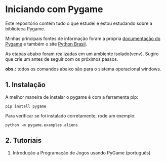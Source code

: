 # Iniciando com PygameEste repositório contém tudo o que estudei e estou estudando sobre a biblioteca Pygame.Minhas principais fontes de informação foram a própria [documentação do Pygame](https://www.pygame.org/news) e também o site [Python Brasil](https://python.org.br/games/).As etapas abaixo foram realizadas em um ambiente isolado(venv). Sugiro que crie um antes de seguir com os próximos passos.**obs.:** todos os comandos abaixo são para o sistema operacional windows.## 1. InstalaçãoA melhor maneira de instalar o pygame é com a ferramenta pip:`pip install pygame`Para verificar se foi instalado corretamente, rode um exemplo: `python -m pygame.examples.aliens`## 2. Tutoriais1. Introdução a Programação de Jogos usando PyGame (português)